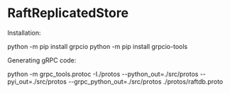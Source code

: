 # RaftReplicatedStore


Installation:

python -m pip install grpcio
python -m pip install grpcio-tools

Generating gRPC code:

python -m grpc_tools.protoc -I./protos --python_out=./src/protos --pyi_out=./src/protos --grpc_python_out=./src/protos ./protos/raftdb.proto